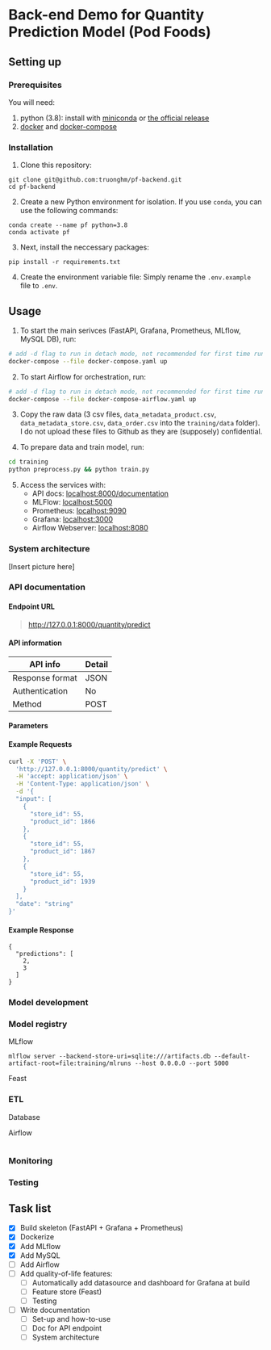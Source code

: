 # Back-end Demo for Quantity Prediction Model (Pod Foods)


## Setting up

### Prerequisites

You will need:

1. python (3.8): install with [miniconda](https://docs.conda.io/en/main/miniconda.html) or [the official release](https://www.python.org/downloads/release/python-380/)
2. [docker](https://docs.docker.com/engine/install/) and [docker-compose](https://docs.docker.com/compose/install/)

### Installation

1. Clone this repository:
```
git clone git@github.com:truonghm/pf-backend.git
cd pf-backend
```

2. Create a new Python environment for isolation. If you use `conda`, you can use the following commands:

```
conda create --name pf python=3.8
conda activate pf
```

3. Next, install the neccessary packages:
```
pip install -r requirements.txt
```

4. Create the environment variable file: Simply rename the `.env.example` file to `.env`. 

## Usage


1. To start the main serivces (FastAPI, Grafana, Prometheus, MLflow, MySQL DB), run:

```bash
# add -d flag to run in detach mode, not recommended for first time running
docker-compose --file docker-compose.yaml up
```

2. To start Airflow for orchestration, run:
```bash
# add -d flag to run in detach mode, not recommended for first time running
docker-compose --file docker-compose-airflow.yaml up
```

3. Copy the raw data (3 csv files, `data_metadata_product.csv`, `data_metadata_store.csv`, `data_order.csv` into the `training/data` folder). I do not upload these files to Github as they are (supposely) confidential.

4. To prepare data and train model, run:

```bash
cd training
python preprocess.py && python train.py
```

5. Access the services with:
    - API docs: [localhost:8000/documentation](http://localhost:8000/documentation)
    - MLFlow: [localhost:5000](http://localhost:5000)
    - Prometheus: [localhost:9090](http://localhost:9090)
    - Grafana: [localhost:3000](http://localhost:3000)
    - Airflow Webserver: [localhost:8080](http://localhost:8080)

### System architecture

[Insert picture here]

### API documentation

#### Endpoint URL

> http://127.0.0.1:8000/quantity/predict

#### API information

| API info        | Detail |
| --------------- | ------ |
| Response format | JSON   |
| Authentication  | No     |
| Method          | POST   |

#### Parameters

#### Example Requests

```bash
curl -X 'POST' \
  'http://127.0.0.1:8000/quantity/predict' \
  -H 'accept: application/json' \
  -H 'Content-Type: application/json' \
  -d '{
  "input": [
    {
      "store_id": 55,
      "product_id": 1866
    },
    {
      "store_id": 55,
      "product_id": 1867
    },
    {
      "store_id": 55,
      "product_id": 1939
    }
  ],
  "date": "string"
}'
```

#### Example Response

```
{
  "predictions": [
    2,
    3
  ]
}

```


### Model development

### Model registry

MLflow
```
mlflow server --backend-store-uri=sqlite:///artifacts.db --default-artifact-root=file:training/mlruns --host 0.0.0.0 --port 5000
```

Feast

### ETL

Database


Airflow
```

```

### Monitoring


### Testing


## Task list

- [x] Build skeleton (FastAPI + Grafana + Prometheus)  
- [x] Dockerize  
- [x] Add MLflow  
- [x] Add MySQL  
- [ ] Add Airflow  
- [ ] Add quality-of-life features:    
    - [ ] Automatically add datasource and dashboard for Grafana at build  
    - [ ] Feature store (Feast)  
    - [ ] Testing  
- [ ] Write documentation  
    - [ ] Set-up and how-to-use  
	- [ ] Doc for API endpoint  
    - [ ] System architecture  